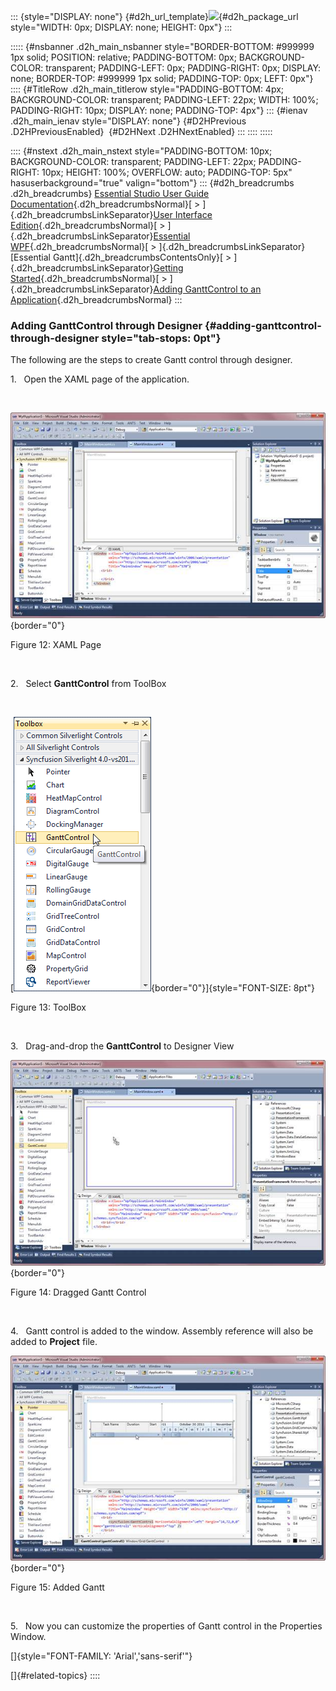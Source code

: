 ::: {style="DISPLAY: none"}
[](ms-xhelp:///?Id=d2h_url_template){#d2h_url_template}![](!package_url!){#d2h_package_url style="WIDTH: 0px; DISPLAY: none; HEIGHT: 0px"}
:::

::::: {#nsbanner .d2h_main_nsbanner style="BORDER-BOTTOM: #999999 1px solid; POSITION: relative; PADDING-BOTTOM: 0px; BACKGROUND-COLOR: transparent; PADDING-LEFT: 0px; PADDING-RIGHT: 0px; DISPLAY: none; BORDER-TOP: #999999 1px solid; PADDING-TOP: 0px; LEFT: 0px"}
:::: {#TitleRow .d2h_main_titlerow style="PADDING-BOTTOM: 4px; BACKGROUND-COLOR: transparent; PADDING-LEFT: 22px; WIDTH: 100%; PADDING-RIGHT: 10px; DISPLAY: none; PADDING-TOP: 4px"}
::: {#ienav .d2h_main_ienav style="DISPLAY: none"}
[](ms-xhelp:///?Id=5a644dbf-cd10-48bf-ae0f-10f21f5fce64){#D2HPrevious .D2HPreviousEnabled}  [](ms-xhelp:///?Id=b8172a4a-8718-4370-8781-8351a2959492){#D2HNext .D2HNextEnabled}
:::
::::
:::::

:::: {#nstext .d2h_main_nstext style="PADDING-BOTTOM: 10px; BACKGROUND-COLOR: transparent; PADDING-LEFT: 22px; PADDING-RIGHT: 10px; HEIGHT: 100%; OVERFLOW: auto; PADDING-TOP: 5px" hasuserbackground="true" valign="bottom"}
::: {#d2h_breadcrumbs .d2h_breadcrumbs}
[Essential Studio User Guide Documentation](ms-xhelp:///?Id=12457748-09e3-4d74-a240-8e049cedf030){.d2h_breadcrumbsNormal}[ \> ]{.d2h_breadcrumbsLinkSeparator}[User Interface Edition](ms-xhelp:///?Id=c29296b7-531c-413b-a0ec-488ca1f7f669){.d2h_breadcrumbsNormal}[ \> ]{.d2h_breadcrumbsLinkSeparator}[Essential WPF](ms-xhelp:///?Id=7f4f82c5-151c-4262-94d0-75c4626c77bc){.d2h_breadcrumbsNormal}[ \> ]{.d2h_breadcrumbsLinkSeparator}[Essential Gantt]{.d2h_breadcrumbsContentsOnly}[ \> ]{.d2h_breadcrumbsLinkSeparator}[Getting Started](ms-xhelp:///?Id=dfba425a-3965-409a-9493-f0160f0ccf9e){.d2h_breadcrumbsNormal}[ \> ]{.d2h_breadcrumbsLinkSeparator}[Adding GanttControl to an Application](ms-xhelp:///?Id=f5b6068a-b21e-4c2f-a388-f08ac96e6f4b){.d2h_breadcrumbsNormal}
:::

### Adding GanttControl through Designer {#adding-ganttcontrol-through-designer style="tab-stops: 0pt"}

The following are the steps to create Gantt control through designer.

1.   Open the XAML page of the application.

 

![](ImagesExt/image80_12.jpg){border="0"}

Figure 12: XAML Page

 

2.   Select **GanttControl** from ToolBox

 

[![](ImagesExt/image80_13.png){border="0"}]{style="FONT-SIZE: 8pt"}

Figure 13: ToolBox

 

3.   Drag-and-drop the **GanttControl** to Designer View

![](ImagesExt/image80_14.jpg){border="0"}

Figure 14: Dragged Gantt Control

 

4.   Gantt control is added to the window. Assembly reference will also be added to **Project** file.

![](ImagesExt/image80_15.jpg){border="0"}

Figure 15: Added Gantt

 

5.   Now you can customize the properties of Gantt control in the Properties Window.

[]{style="FONT-FAMILY: 'Arial','sans-serif'"} 

[]{#related-topics}
::::
